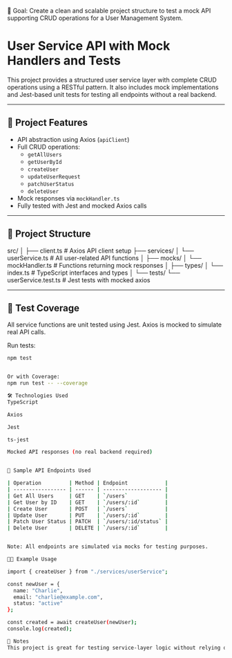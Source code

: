 🎯 Goal:
Create a clean and scalable project structure to test a mock API supporting CRUD operations for a User Management System.

# User Service API with Mock Handlers and Tests

This project provides a structured user service layer with complete CRUD operations using a RESTful pattern. It also includes mock implementations and Jest-based unit tests for testing all endpoints without a real backend.

---

## 🚀 Project Features

- API abstraction using Axios (`apiClient`)
- Full CRUD operations:
  - `getAllUsers`
  - `getUserById`
  - `createUser`
  - `updateUserRequest`
  - `patchUserStatus`
  - `deleteUser`
- Mock responses via `mockHandler.ts`
- Fully tested with Jest and mocked Axios calls

---

## 📁 Project Structure

src/
│
├── client.ts # Axios API client setup
├── services/
│ └── userService.ts # All user-related API functions
│
├── mocks/
│ └── mockHandler.ts # Functions returning mock responses
│
├── types/
│ └── index.ts # TypeScript interfaces and types
│
└── tests/
└── userService.test.ts # Jest tests with mocked axios


---

## 🧪 Test Coverage

All service functions are unit tested using Jest. Axios is mocked to simulate real API calls.

Run tests:

```bash
npm test


Or with Coverage:
npm run test -- --coverage

🛠 Technologies Used
TypeScript

Axios

Jest

ts-jest

Mocked API responses (no real backend required)


🧩 Sample API Endpoints Used

| Operation         | Method | Endpoint            |
| ----------------- | ------ | ------------------- |
| Get All Users     | GET    | `/users`            |
| Get User by ID    | GET    | `/users/:id`        |
| Create User       | POST   | `/users`            |
| Update User       | PUT    | `/users/:id`        |
| Patch User Status | PATCH  | `/users/:id/status` |
| Delete User       | DELETE | `/users/:id`        |


Note: All endpoints are simulated via mocks for testing purposes.

🧑‍💻 Example Usage

import { createUser } from "./services/userService";

const newUser = {
  name: "Charlie",
  email: "charlie@example.com",
  status: "active"
};

const created = await createUser(newUser);
console.log(created);

📌 Notes
This project is great for testing service-layer logic without relying on a live backend.
